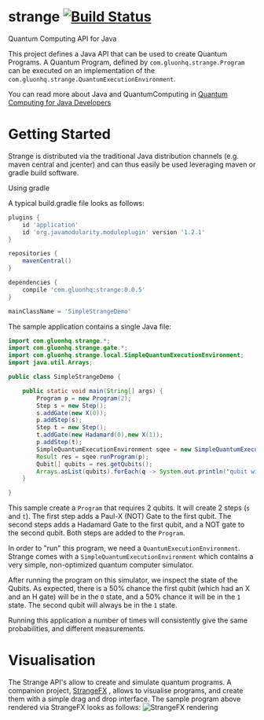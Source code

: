 # strange [![Build Status](https://travis-ci.org/gluonhq/strange.svg?branch=master)](https://travis-ci.org/gluonhq/strange)
Quantum Computing API for Java

This project defines a Java API that can be used to create Quantum Programs.
A Quantum Program, defined by <code>com.gluonhq.strange.Program</code> can be executed on an implementation of the 
<code>com.gluonhq.strange.QuantumExecutionEnvironment</code>.

You can read more about Java and QuantumComputing in [Quantum Computing for Java Developers](https://www.manning.com/books/quantum-computing-for-java-developers?a_aid=quantumjava&a_bid=e5166ab9)

# Getting Started

Strange is distributed via the traditional Java distribution channels (e.g. maven central and jcenter) and can thus easily be used leveraging maven or gradle build software.

Using gradle

A typical build.gradle file looks as follows:
```gradle
plugins {
    id 'application'
    id 'org.javamodularity.moduleplugin' version '1.2.1'
}

repositories {
    mavenCentral()
}

dependencies {
    compile 'com.gluonhq:strange:0.0.5'
}

mainClassName = 'SimpleStrangeDemo'

```

The sample application contains a single Java file:
```java
import com.gluonhq.strange.*;
import com.gluonhq.strange.gate.*;
import com.gluonhq.strange.local.SimpleQuantumExecutionEnvironment;
import java.util.Arrays;

public class SimpleStrangeDemo {

    public static void main(String[] args) {
        Program p = new Program(2);
        Step s = new Step();
        s.addGate(new X(0));
        p.addStep(s);
        Step t = new Step();
        t.addGate(new Hadamard(0),new X(1));
        p.addStep(t);
        SimpleQuantumExecutionEnvironment sqee = new SimpleQuantumExecutionEnvironment();
        Result res = sqee.runProgram(p);
        Qubit[] qubits = res.getQubits();
        Arrays.asList(qubits).forEach(q -> System.out.println("qubit with probability on 1 = "+q.getProbability()+", measured it gives "+ q.measure()));
    }

}
```

This sample create a <code>Program</code> that requires 2 qubits. It will create 2 steps (<code>s</code> and <code>t</code>).
The first step adds a Paul-X (NOT) Gate to the first qubit. 
The second steps adds a Hadamard Gate to the first qubit, and a NOT gate to the second qubit.
Both steps are added to the <code>Program</code>.

In order to "run" this program, we need a <code>QuantumExecutionEnvironment</code>. Strange comes with a 
<code>SimpleQuantumExecutionEnvironment</code> which contains a very simple, non-optimized quantum computer simulator.

After running the program on this simulator, we inspect the state of the Qubits. As expected, there is a 50% chance the first qubit (which had an X and an H gate) will be in the <code>0</code> state, and a 50% chance it will be in the <code>1</code> state. The second qubit will always be in the <code>1</code> state.


Running this application a number of times will consistently give the same probabilities, and different measurements.

# Visualisation

The Strange API's allow to create and simulate quantum programs. A companion project, [StrangeFX](https://github.com/gluonhq/strangefx) , allows to visualise programs, and create them with a simple drag and drop interface. The sample program above rendered via StrangeFX looks as follows:
![StrangeFX rendering](https://github.com/gluonhq/strangefx/blob/master/docs/images/simpleview.png)

